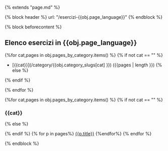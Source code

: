 {% extends "page.md" %}

{% block header %}
url: "/esercizi-{{obj.page_language}}"
{% endblock %}

{% block beforecontent %}

## Elenco esercizi in {{obj.page_language}} 

{%for cat,pages in obj.pages_by_category.items() %}
{% if not cat == "" %}
* [{{cat}}](/category/{{obj.category_slugs[cat] }}) ({{pages | length }})
{% else %}

{% endif %}

{% endfor %}

{%for cat,pages in obj.pages_by_category.items() %}
{% if not cat == "" %}
### {{cat}}
{% else %}

{% endif %}
{% for p in pages%}
[{{p.title}}](/{{p.slug()}})
{%endfor%}
{% endfor %}


{% endblock %}
